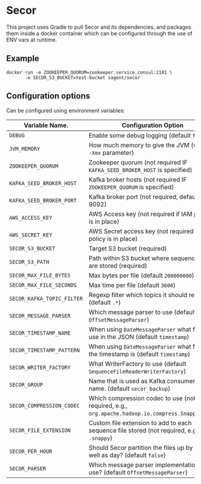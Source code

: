 # Secor

This project uses Gradle to pull Secor and its dependencies, and packages them inside a docker container which can be configured through the use of ENV vars at runtime.

## Example
```
docker run -e ZOOKEEPER_QUORUM=zookeeper.service.consul:2181 \
       -e SECOR_S3_BUCKET=test-bucket sagent/secor
```

## Configuration options

Can be configured using environment variables:

Variable Name.               | Configuration Option
-----------------------------|---------------------------
`DEBUG`                      | Enable some debug logging (default `false`)
`JVM_MEMORY`                 | How much memory to give the JVM (via the `-Xmx` parameter)
`ZOOKEEPER_QUORUM`           | Zookeeper quorum (not required IF `KAFKA_SEED_BROKER_HOST` is specified)
`KAFKA_SEED_BROKER_HOST`     | Kafka broker hosts (not required IF `ZOOKEEPER_QUORUM` is specified)
`KAFKA_SEED_BROKER_PORT`     | Kafka broker port (not required, defaults to 9092)
`AWS_ACCESS_KEY`             | AWS Access key (not required if IAM policy is in place)
`AWS_SECRET_KEY`             | AWS Secret access key (not required if IAM policy is in place)
`SECOR_S3_BUCKET`            | Target S3 bucket (required)
`SECOR_S3_PATH`              | Path within S3 bucket where sequence files are stored (required)
`SECOR_MAX_FILE_BYTES`       | Max bytes per file (default `200000000`)
`SECOR_MAX_FILE_SECONDS`     | Max time per file (default `3600`)
`SECOR_KAFKA_TOPIC_FILTER`   | Regexp filter which topics it should replicate (default `.*`)
`SECOR_MESSAGE_PARSER`       | Which message parser to use (default `OffsetMessageParser`)
`SECOR_TIMESTAMP_NAME`       | When using `DateMessageParser` what field to use in the JSON (default `timestamp`)
`SECOR_TIMESTAMP_PATTERN`    | When using `DateMessageParser` what format the timestamp is (default `timestamp`)
`SECOR_WRITER_FACTORY`       | What WriterFactory to use (default `SequenceFileReaderWriterFactory`)
`SECOR_GROUP`                | Name that is used as Kafka consumer group name. (default `secor_backup`)
`SECOR_COMPRESSION_CODEC`    | Which compression codec to use (not required, e.g., `org.apache.hadoop.io.compress.SnappyCodec`)
`SECOR_FILE_EXTENSION`       | Custom file extension to add to each sequence file stored (not required, e.g., `.snappy`)
`SECOR_PER_HOUR`             | Should Secor partition the files up by hour as well as day? (default `false`)
`SECOR_PARSER`               | Which message parser implementation to use? (default `OffsetMessageParser`)
